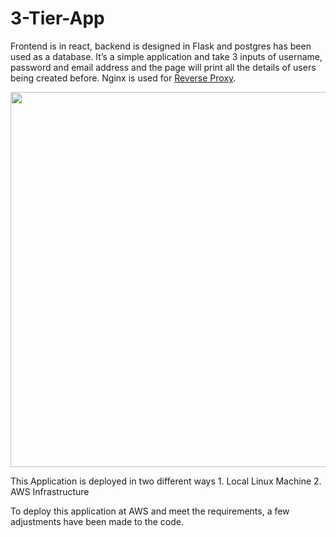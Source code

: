 # 3-Tier-App


Frontend is in react, backend is designed in Flask and postgres has been used as a database. 
It’s a simple application and take 3 inputs of username, password and email address and the page will print all the details of users being created before.
Nginx is used for [Reverse Proxy](https://github.com/mudassirsh/3-Tier-Flask-App/tree/main/nginx-reverse%20proxy).



<p align="center">
  <img width="700" height="600" src="https://github.com/mudassirsh/3-Tier-Flask-App/assets/18271814/f0dfc27d-8e92-45e6-a228-37118f7cd79c">
</p>


This Application is deployed in two different ways 
        1. Local Linux Machine
        2. AWS Infrastructure

To deploy this application at AWS and meet the requirements, a few adjustments have been made to the code.

